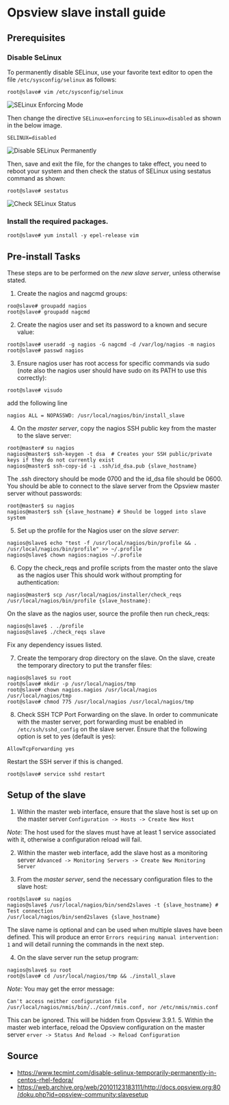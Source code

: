 # Opsview slave install guide

## Prerequisites

### Disable SeLinux
To permanently disable SELinux, use your favorite text editor to open the file `/etc/sysconfig/selinux` as follows:
```
root@slave# vim /etc/sysconfig/selinux
```
![SELinux Enforcing Mode](https://www.tecmint.com/wp-content/uploads/2016/07/SELinux-Enforcing-Mode.png)

Then change the directive `SELinux=enforcing` to `SELinux=disabled` as shown in the below image.
```
SELINUX=disabled
```
![Disable SELinux Permanently](https://www.tecmint.com/wp-content/uploads/2016/07/Disable-SELinux.png)

Then, save and exit the file, for the changes to take effect, you need to reboot your system and then check the status of SELinux using sestatus command as shown:
```
root@slave# sestatus
```
![Check SELinux Status](https://www.tecmint.com/wp-content/uploads/2016/07/Check-SELinux-Status.png)

### Install the required packages.
```
root@slave# yum install -y epel-release vim
```
## Pre-install Tasks
These steps are to be performed on the *new slave server*, unless otherwise stated.
1. Create the nagios and nagcmd groups:
```
roo@slave# groupadd nagios 
root@slave# groupadd nagcmd
```
2. Create the nagios user and set its password to a known and secure value:
```
root@slave# useradd -g nagios -G nagcmd -d /var/log/nagios -m nagios 
root@slave# passwd nagios 
```
3. Ensure nagios user has root access for specific commands via sudo (note also the nagios user should have sudo on its PATH to use this correctly):
```
root@slave# visudo
```
add the following line
```
nagios ALL = NOPASSWD: /usr/local/nagios/bin/install_slave
```
4. On the *master server*, copy the nagios SSH public key from the master to the slave server:
```
root@master# su nagios 
nagios@master$ ssh-keygen -t dsa  # Creates your SSH public/private keys if they do not currently exist 
nagios@master$ ssh-copy-id -i .ssh/id_dsa.pub {slave_hostname} 
```
The .ssh directory should be mode 0700 and the id_dsa file should be 0600.
You should be able to connect to the slave server from the Opsview master server without passwords:
```
root@master$ su nagios 
nagios@master$ ssh {slave_hostname} # Should be logged into slave system
```
5. Set up the profile for the Nagios user on the *slave server*:
```
nagios@slave$ echo "test -f /usr/local/nagios/bin/profile && . /usr/local/nagios/bin/profile" >> ~/.profile
nagios@slave$ chown nagios:nagios ~/.profile
```
6. Copy the check_reqs and profile scripts from the master onto the slave as the nagios user
This should work without prompting for authentication:
```
nagios@master$ scp /usr/local/nagios/installer/check_reqs /usr/local/nagios/bin/profile {slave_hostname}:
```
On the slave as the nagios user, source the profile then run check_reqs:
```
nagios@slave$ . ./profile 
nagios@slave$ ./check_reqs slave 
```
Fix any dependency issues listed.

7. Create the temporary drop directory on the slave.
On the slave, create the temporary directory to put the transfer files:
```
nagios@slave$ su root
root@slave# mkdir -p /usr/local/nagios/tmp  
root@slave# chown nagios.nagios /usr/local/nagios /usr/local/nagios/tmp  
root@slave# chmod 775 /usr/local/nagios /usr/local/nagios/tmp 
```
8. Check SSH TCP Port Forwarding on the slave.
In order to communicate with the master server, port forwarding must be enabled in `/etc/ssh/sshd_config` on the slave server. Ensure that the following option is
set to yes (default is yes):
```
AllowTcpForwarding yes
```
Restart the SSH server if this is changed.
```
root@slave# service sshd restart
```

## Setup of the slave
1. Within the master web interface, ensure that the slave host is set up on the master server `Configuration -> Hosts -> Create New Host`

*Note:* The host used for the slaves must have at least 1 service associated with it, otherwise a configuration reload will fail.

2. Within the master web interface, add the slave host as a monitoring server `Advanced -> Monitoring Servers -> Create New Monitoring Server`

3. From the *master server*, send the necessary configuration files to the slave host:
```
root@slave# su nagios
nagios@slave$ /usr/local/nagios/bin/send2slaves -t {slave_hostname} # Test connection 
/usr/local/nagios/bin/send2slaves {slave_hostname}
```
The slave name is optional and can be used when multiple slaves have been defined. This will produce an error `Errors requiring manual intervention: 1` and will detail running the commands in the next step.

4. On the slave server run the setup program:
```
nagios@slave$ su root 
root@slave# cd /usr/local/nagios/tmp && ./install_slave
```
*Note:* You may get the error message:
```
Can't access neither configuration file 
/usr/local/nagios/nmis/bin/../conf/nmis.conf, nor /etc/nmis/nmis.conf
```
This can be ignored. This will be hidden from Opsview 3.9.1.
5. Within the master web interface, reload the Opsview configuration on the master server `erver -> Status And Reload -> Reload Configuration`


## Source

* https://www.tecmint.com/disable-selinux-temporarily-permanently-in-centos-rhel-fedora/
* https://web.archive.org/web/20101123183111/http://docs.opsview.org:80/doku.php?id=opsview-community:slavesetup

